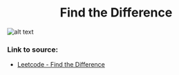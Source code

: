 <h1 align="center">Find the Difference</h1>

![alt text](https://images2.imgbox.com/b3/38/DrQxduql_o.png?raw=true)

### Link to source: 
- <a href="https://leetcode.com/problems/find-the-difference/">Leetcode - Find the Difference</a>

